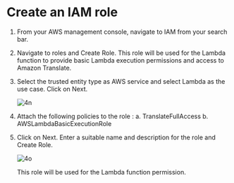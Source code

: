 # Create an IAM role
1. From your AWS management console, navigate to IAM from your search bar.
2. Navigate to roles and Create Role. This role will be used for the Lambda function to provide basic Lambda execution permissions and access to Amazon Translate.
3. Select the trusted entity type as AWS service and select Lambda as the use case. Click on Next.

   ![4n](https://github.com/user-attachments/assets/bfb71e0f-7c7f-4847-83f1-6a848ce654ef)

4. Attach the following policies to the role :
   a. TranslateFullAccess
   b. AWSLambdaBasicExecutionRole
5. Click on Next. Enter a suitable name and description for the role and Create Role.

   ![4o](https://github.com/user-attachments/assets/2d9cdfe2-5643-4f40-8065-4d0730187b6c)

   This role will be used for the Lambda function permission.


   



